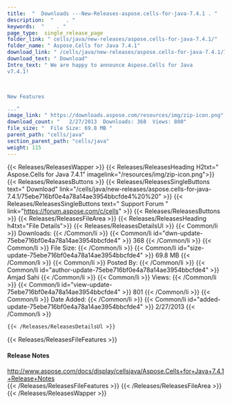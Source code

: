 ```yaml
---
title:  "  Downloads ---New-Releases-aspose.cells-for-java-7.4.1 . " 
description:  "    . " 
keywords:  "    . " 
page_type:  single_release_page
folder_link: " cells/java/new-releases/aspose.cells-for-java-7.4.1/"
folder_name: " Aspose.Cells for Java 7.4.1"
download_link: " /cells/java/new-releases/aspose.cells-for-java-7.4.1/75ebe716bf0e4a78a14ae3954bbcfde4"
download_text: " Download"
Intro_text: " We are happy to announce Aspose.Cells for Java
v7.4.1!

 

New Features

..."
image_link: " https://downloads.aspose.com/resources/img/zip-icon.png"
download_count: "   2/27/2013  Downloads: 368  Views: 800"
file_size: "  File Size: 69.8 MB "
parent_path: "cells/java"
section_parent_path: "cells/java"
weight: 115 
---
```


{{< Releases/ReleasesWapper >}}
  {{< Releases/ReleasesHeading H2txt=" Aspose.Cells for Java 7.4.1" imagelink="/resources/img/zip-icon.png">}}
  {{< Releases/ReleasesButtons >}}
    {{< Releases/ReleasesSingleButtons text=" Download" link="/cells/java/new-releases/aspose.cells-for-java-7.4.1/75ebe716bf0e4a78a14ae3954bbcfde4%20%20" >}}
    {{< Releases/ReleasesSingleButtons text=" Support Forum " link="https://forum.aspose.com/c/cells" >}}
  {{< Releases/ReleasesButtons >}}
  {{< Releases/ReleasesFileArea >}}
    {{< Releases/ReleasesHeading h4txt="File Details">}}
    {{< Releases/ReleasesDetailsUl >}}
            {{< Common/li  >}} Downloads: {{< /Common/li >}} 
      {{< Common/li id="dwn-update-75ebe716bf0e4a78a14ae3954bbcfde4" >}} 368 {{< /Common/li >}} 
      {{< Common/li  >}} File Size: {{< /Common/li >}} 
      {{< Common/li id="size-update-75ebe716bf0e4a78a14ae3954bbcfde4" >}} 69.8 MB {{< /Common/li >}} 
      {{< Common/li  >}} Posted By: {{< /Common/li >}} 
      {{< Common/li id="author-update-75ebe716bf0e4a78a14ae3954bbcfde4" >}} Amjad Sahi {{< /Common/li >}} 
      {{< Common/li  >}} Views: {{< /Common/li >}} 
      {{< Common/li id="view-update-75ebe716bf0e4a78a14ae3954bbcfde4" >}} 801 {{< /Common/li >}} 
      {{< Common/li  >}} Date Added: {{< /Common/li >}} 
      {{< Common/li id="added-update-75ebe716bf0e4a78a14ae3954bbcfde4" >}} 2/27/2013 {{< /Common/li >}} 

    {{< /Releases/ReleasesDetailsUl >}}

  {{< Releases/ReleasesFileFeatures >}}
      <h4>Release Notes</h4><div><a href="http://www.aspose.com/docs/display/cellsjava/Aspose.Cells+for+Java+7.4.1+Release+Notes">http://www.aspose.com/docs/display/cellsjava/Aspose.Cells+for+Java+7.4.1+Release+Notes</a></div>
  {{< /Releases/ReleasesFileFeatures >}}
 {{< /Releases/ReleasesFileArea >}}
{{< /Releases/ReleasesWapper >}}


